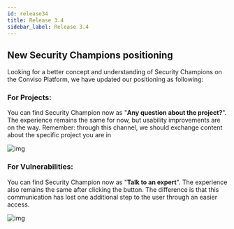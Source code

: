 ```yaml
---
id: release34
title: Release 3.4
sidebar_label: Release 3.4
---
```


## New Security Champions positioning

Looking for a better concept and understanding of Security Champions on the Conviso Platform, we have updated our positioning as following:

### For Projects:

You can find Security Champion now as "**Any question about the project?**". The experience remains the same for now, but usability improvements are on the way. Remember: through this channel, we should exchange content about the specific project you are in

<div style={{textAlign: 'center'}}>

![img](../../static/img/release34-img1.png)

</div>

### For Vulnerabilities:

You can find Security Champion now as "**Talk to an expert**". The experience also remains the same after clicking the button. The difference is that this communication has lost one additional step to the user through an easier access. 

<div style={{textAlign: 'center'}}>

![img](../../static/img/release34-img2.png)

</div>